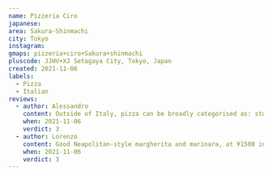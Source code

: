 ```yaml
---
name: Pizzeria Ciro
japanese: 
area: Sakura-Shinmachi
city: Tokyo
instagram: 
gmaps: pizzeria+ciro+Sakura+shinmachi
pluscode: JJHV+XJ Setagaya City, Tokyo, Japan
created: 2021-11-06
labels:
  - Pizza
  - Italian
reviews:
  - author: Alessandro
    content: Outside of Italy, pizza can be broadly categorised as: stuff that you should be arrested for, incredible for having been prepared abroad and okay. This pizza was okay. 
    when: 2021-11-06
    verdict: 3
  - author: Lorenzo
    content: Good Neapolitan-style margherita and marinara, at ¥1500 in total arguably the best value for money in Tokyo so far. (No members of the staff were killed for having a French fries pizza on the menu to write this review.)
    when: 2021-11-06
    verdict: 3
---
```

